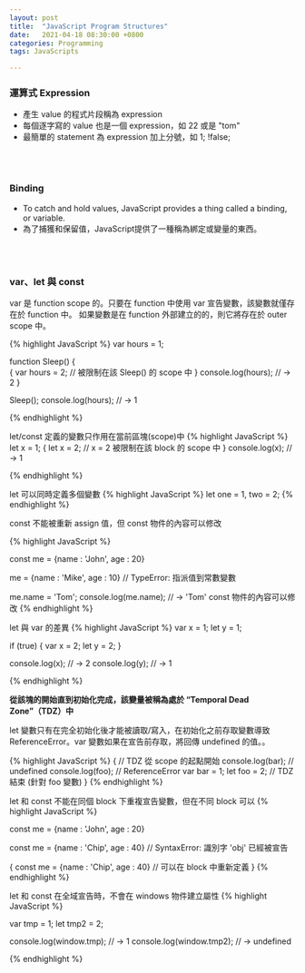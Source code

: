 ```yaml
---
layout: post
title:  "JavaScript Program Structures"
date:   2021-04-18 08:30:00 +0800
categories: Programming
tags: JavaScripts

---
```




###  **運算式 Expression**

- 產生 value 的程式片段稱為 expression 
- 每個逐字寫的 value 也是一個 expression，如 22 或是 "tom"
- 最簡單的 statement 為 expression 加上分號，如 1; !false;
<br/>
<br/>

### **Binding**

- To catch and hold values, JavaScript provides a thing called a binding, or variable.
- 為了捕獲和保留值，JavaScript提供了一種稱為綁定或變量的東西。
<br/>
<br/>

### **var、let 與 const**
var 是 function scope 的。只要在 function 中使用 var 宣告變數，該變數就僅存在於 function 中。 如果變數是在 function 外部建立的的，則它將存在於 outer scope 中。

{% highlight JavaScript %}
var hours = 1;

function Sleep()
{		
  {
    var hours = 2; // 被限制在該 Sleep() 的 scope 中
  }
  console.log(hours); // → 2
}

Sleep();
console.log(hours); // → 1

{% endhighlight %}

let/const 定義的變數只作用在當前區塊(scope)中
{% highlight JavaScript %}
let x = 1;
{
  let x = 2; // x = 2 被限制在該 block 的 scope 中
}
console.log(x); // → 1 

{% endhighlight %}

let 可以同時定義多個變數
{% highlight JavaScript %}
let one = 1, two = 2;
{% endhighlight %}

const 不能被重新 assign 值，但 const 物件的內容可以修改

{% highlight JavaScript %}

const me = {name : 'John', age : 20}

me = {name : 'Mike', age : 10} 
// TypeError: 指派值到常數變數

me.name = 'Tom';
console.log(me.name); // → 'Tom' const 物件的內容可以修改 
{% endhighlight %}

let 與 var 的差異
{% highlight JavaScript %}
var x = 1;
let y = 1;

if (true) {
  var x = 2;
  let y = 2;
}

console.log(x); // → 2 
console.log(y); // → 1

{% endhighlight %}

**從該塊的開始直到初始化完成，該變量被稱為處於 “Temporal Dead Zone”（TDZ）中**

let 變數只有在完全初始化後才能被讀取/寫入，在初始化之前存取變數導致ReferenceError。var 變數如果在宣告前存取，將回傳 undefined 的值。。

{% highlight JavaScript %}
{ 
  // TDZ 從 scope 的起點開始
  console.log(bar); // undefined
  console.log(foo); // ReferenceError
  var bar = 1;
  let foo = 2; // TDZ 結束 (針對 foo 變數)
}
{% endhighlight %}

let 和 const 不能在同個 block 下重複宣告變數，但在不同 block 可以
{% highlight JavaScript %}

const me = {name : 'John', age : 20}

const me = {name : 'Chip', age : 40} // SyntaxError: 識別字 'obj' 已經被宣告

{
    const me = {name : 'Chip', age : 40} // 可以在 block 中重新定義 
}
{% endhighlight %}

let 和 const 在全域宣告時，不會在 windows 物件建立屬性
{% highlight JavaScript %}

var tmp = 1;
let tmp2 = 2;

console.log(window.tmp); // → 1
console.log(window.tmp2); // → undefined

{% endhighlight %}
